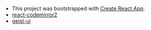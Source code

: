 - This project was bootstrapped with [Create React App](https://github.com/facebook/create-react-app).
- [react-codemirror2](https://github.com/scniro/react-codemirror2)
- [geist-ui](https://github.com/geist-org/react)
